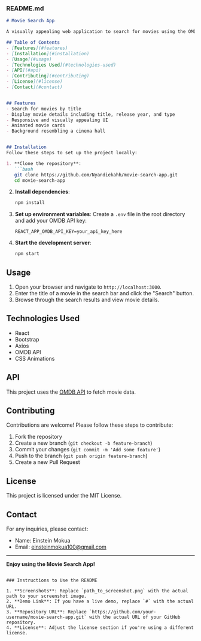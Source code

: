 ### README.md

```markdown
# Movie Search App

A visually appealing web application to search for movies using the OMDB API. The app provides movie details including title, release year, and type, with an engaging cinema-like user interface.

## Table of Contents
- [Features](#features)
- [Installation](#installation)
- [Usage](#usage)
- [Technologies Used](#technologies-used)
- [API](#api)
- [Contributing](#contributing)
- [License](#license)
- [Contact](#contact)


## Features
- Search for movies by title
- Display movie details including title, release year, and type
- Responsive and visually appealing UI
- Animated movie cards
- Background resembling a cinema hall


## Installation
Follow these steps to set up the project locally:

1. **Clone the repository**:
   ```bash
   git clone https://github.com/Nyandiekahh/movie-search-app.git
   cd movie-search-app
   ```

2. **Install dependencies**:
   ```bash
   npm install
   ```

3. **Set up environment variables**:
   Create a `.env` file in the root directory and add your OMDB API key:
   ```plaintext
   REACT_APP_OMDB_API_KEY=your_api_key_here
   ```

4. **Start the development server**:
   ```bash
   npm start
   ```

## Usage
1. Open your browser and navigate to `http://localhost:3000`.
2. Enter the title of a movie in the search bar and click the "Search" button.
3. Browse through the search results and view movie details.

## Technologies Used
- React
- Bootstrap
- Axios
- OMDB API
- CSS Animations

## API
This project uses the [OMDB API](http://www.omdbapi.com/) to fetch movie data.

## Contributing
Contributions are welcome! Please follow these steps to contribute:

1. Fork the repository
2. Create a new branch (`git checkout -b feature-branch`)
3. Commit your changes (`git commit -m 'Add some feature'`)
4. Push to the branch (`git push origin feature-branch`)
5. Create a new Pull Request

## License
This project is licensed under the MIT License.

## Contact
For any inquiries, please contact:

- Name: Einstein Mokua
- Email: [einsteinmokua100@gmail.com](mailto:einsteinmokua100@gmail.com)

---

**Enjoy using the Movie Search App!**
```

### Instructions to Use the README

1. **Screenshots**: Replace `path_to_screenshot.png` with the actual path to your screenshot image.
2. **Demo Link**: If you have a live demo, replace `#` with the actual URL.
3. **Repository URL**: Replace `https://github.com/your-username/movie-search-app.git` with the actual URL of your GitHub repository.
4. **License**: Adjust the license section if you're using a different license.